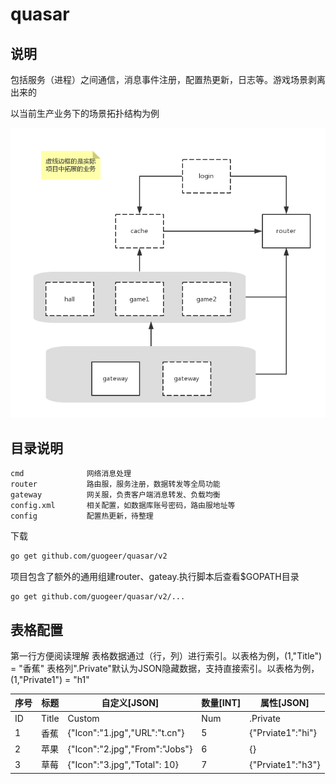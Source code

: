 # quasar

## 说明
包括服务（进程）之间通信，消息事件注册，配置热更新，日志等。游戏场景剥离出来的

以当前生产业务下的场景拓扑结构为例

![avatar](./service.png)

## 目录说明

```
cmd              网络消息处理
router           路由服，服务注册，数据转发等全局功能
gateway          网关服，负责客户端消息转发、负载均衡
config.xml       相关配置，如数据库账号密码，路由服地址等
config           配置热更新，待整理
```

下载
```sh
go get github.com/guogeer/quasar/v2
```
项目包含了额外的通用组建router、gateay.执行脚本后查看$GOPATH目录
```
go get github.com/guogeer/quasar/v2/...
```


## 表格配置
第一行方便阅读理解
表格数据通过（行，列）进行索引。以表格为例，(1,"Title") = "香蕉"
表格列".Private"默认为JSON隐藏数据，支持直接索引。以表格为例，(1,"Private1") = "h1"

序号 | 标题 | 自定义[JSON] |  数量[INT] | 属性[JSON] 
-|-|-|-|-
ID | Title | Custom | Num | .Private
1 | 香蕉 | {"Icon":"1.jpg","URL":"t.cn"} | 5 | {"Prviate1":"hi"}
2 | 苹果 | {"Icon":"2.jpg","From":"Jobs"} | 6 | {}
3 | 草莓 | {"Icon":"3.jpg","Total": 10} | 7 | {"Prviate1":"h3"}
